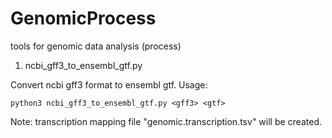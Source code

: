 # GenomicProcess
tools for genomic data analysis (process)

1. ncbi_gff3_to_ensembl_gtf.py

  Convert ncbi gff3 format to ensembl gtf. Usage:

    python3 ncbi_gff3_to_ensembl_gtf.py <gff3> <gtf>

  Note: transcription mapping file "genomic.transcription.tsv" will be created.
